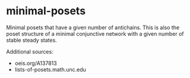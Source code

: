 # minimal-posets

Minimal posets that have a given number of antichains. This is also the poset structure of a minimal conjunctive network with a given number of stable steady states.

Additional sources:

- oeis.org/A137813
- lists-of-posets.math.unc.edu
